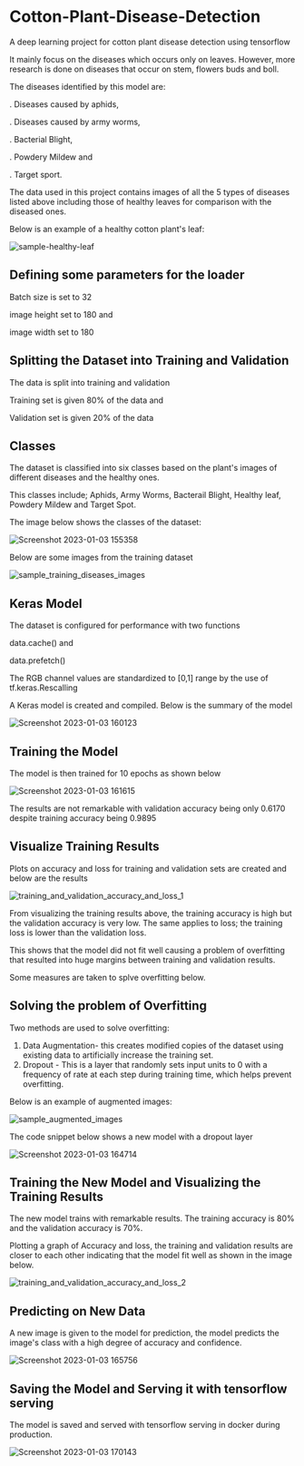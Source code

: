 # Cotton-Plant-Disease-Detection
A deep learning project for cotton plant disease detection using tensorflow

It mainly focus on the diseases which occurs only on leaves. However, more research is done on diseases that occur on stem, flowers buds and boll.

The diseases identified by this model are:

  . Diseases caused by aphids,
  
  . Diseases caused by army worms,
  
  . Bacterial Blight,
  
  . Powdery Mildew and
  
  . Target sport.

The data used in this project contains images of all the 5 types of diseases listed above including those of healthy leaves for comparison with the diseased ones.

Below is an example of a healthy cotton plant's leaf:

![sample-healthy-leaf](https://user-images.githubusercontent.com/78556152/210360017-06e7a605-2214-4074-9584-160850d47bcd.png)


## Defining some parameters for the loader

Batch size is set to 32

image height set to 180 and 

image width set to 180

## Splitting the Dataset into Training and Validation

The data is split into training and validation

Training set is given 80% of the data and 

Validation set is given 20% of the data

## Classes

The dataset is classified into six classes based on the plant's images of different diseases and the healthy ones.

This classes include; Aphids, Army Worms, Bacterail Blight, Healthy leaf, Powdery Mildew and Target Spot.

The image below shows the classes of the dataset:

![Screenshot 2023-01-03 155358](https://user-images.githubusercontent.com/78556152/210361283-94b2de53-76cf-4787-9a65-75ea18eee1f7.png)


Below are some images from the training dataset

![sample_training_diseases_images](https://user-images.githubusercontent.com/78556152/210361611-af3d4977-5c15-4e4f-b591-4f690e390244.png)


## Keras Model

The dataset is configured for performance with two functions

data.cache() and 

data.prefetch()

The RGB channel values are standardized to [0,1] range by the use of tf.keras.Rescalling

A Keras model is created and compiled. Below is the summary of the model

![Screenshot 2023-01-03 160123](https://user-images.githubusercontent.com/78556152/210362238-563e08ef-4545-4875-9a9f-444dacb6e0ce.png)

## Training the Model

The model is then trained for 10 epochs as shown below

![Screenshot 2023-01-03 161615](https://user-images.githubusercontent.com/78556152/210364558-340c558f-74d9-4082-9a4d-dd564fa465a6.png)


The results are not remarkable with validation accuracy being only 0.6170 despite training accuracy being 0.9895

## Visualize Training Results

Plots on accuracy and loss for training and validation sets are created and below are the results

![training_and_validation_accuracy_and_loss_1](https://user-images.githubusercontent.com/78556152/210365383-57cdef02-3f4a-4e15-ae72-639fc8a1bcea.png)

From visualizing the training results above, the training accuracy is high but the validation accuracy is very low. The same applies to loss; the training loss is lower than the validation loss.

This shows that the model did not fit well causing a problem of overfitting that resulted into huge margins between training and validation results.

Some measures are taken to splve overfitting below.

## Solving the problem of Overfitting

Two methods are used to solve overfitting:

  1. Data Augmentation- this creates modified copies of the dataset using existing data to artificially increase the training set.
  2. Dropout - This is a layer that randomly sets input units to 0 with a frequency of rate at each step during training time, which helps prevent overfitting.

Below is an example of augmented images:

![sample_augmented_images](https://user-images.githubusercontent.com/78556152/210369044-61e52e36-b7f1-4b65-aa41-325d998cc47a.png)

The code snippet below shows a new model with a dropout layer

![Screenshot 2023-01-03 164714](https://user-images.githubusercontent.com/78556152/210369702-e78e45e3-4631-4d37-90db-e6c027b56293.png)

## Training the New Model and Visualizing the Training Results

The new model trains with remarkable results. The training accuracy is 80% and the validation accuracy is 70%.

Plotting a graph of Accuracy and loss, the training and validation results are closer to each other indicating that the model fit well as shown in the image below.

![training_and_validation_accuracy_and_loss_2](https://user-images.githubusercontent.com/78556152/210370737-6f5a82f5-940e-4967-bce5-50fe9d4780c5.png)

## Predicting on New Data

A new image is given to the model for prediction, the model predicts the image's class with a high degree of accuracy and confidence.

![Screenshot 2023-01-03 165756](https://user-images.githubusercontent.com/78556152/210371600-4312f7ec-f235-4b6e-8a2e-6e9bd4ee9fcc.png)

## Saving the Model and Serving it with tensorflow serving

The model is saved and served with tensorflow serving in docker during production.

![Screenshot 2023-01-03 170143](https://user-images.githubusercontent.com/78556152/210372276-feb6398c-df68-4d29-b5bc-2ac565c5db47.png)

